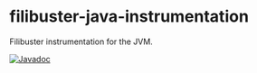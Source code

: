 # filibuster-java-instrumentation

Filibuster instrumentation for the JVM.

[![Javadoc](https://img.shields.io/badge/JavaDoc-Online-green)](https://filibuster-testing.github.io/filibuster-java-instrumentation/javadoc/)

